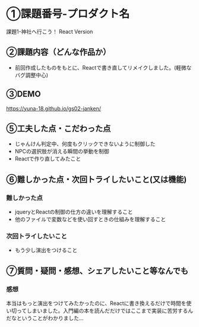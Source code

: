 # ①課題番号-プロダクト名

課題1-神社へ行こう！ React Version

## ②課題内容（どんな作品か）

- 前回作成したものをもとに、Reactで書き直してリメイクしました。(軽微なバグ調整中心)

## ③DEMO
https://yuna-18.github.io/gs02-janken/

## ⑤工夫した点・こだわった点

- じゃんけん判定中、何度もクリックできないように制御した
- NPCの選択肢が消える瞬間の挙動を制御
- Reactで作り直してみたこと

## ⑥難しかった点・次回トライしたいこと(又は機能)

### 難しかった点
- jqueryとReactの制御の仕方の違いを理解すること
- 他のファイルで変数などを使い回すときの仕組みを理解すること

### 次回トライしたいこと
- もう少し演出をつけること


## ⑦質問・疑問・感想、シェアしたいこと等なんでも

### 感想
本当はもっと演出をつけてみたかったのに、Reactに書き換えるだけで時間を使い切ってしまいました。入門編の本を読んだだけではここまで実装に苦労するんだなということがわかりました…